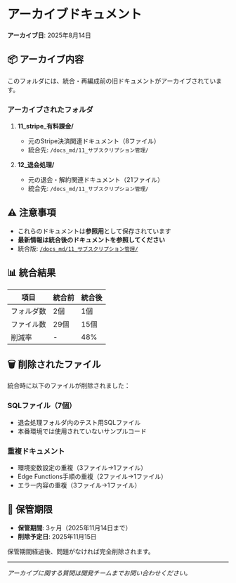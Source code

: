 # アーカイブドキュメント

**アーカイブ日**: 2025年8月14日

## 📦 アーカイブ内容

このフォルダには、統合・再編成前の旧ドキュメントがアーカイブされています。

### アーカイブされたフォルダ

1. **11_stripe_有料課金/**
   - 元のStripe決済関連ドキュメント（8ファイル）
   - 統合先: `/docs_md/11_サブスクリプション管理/`

2. **12_退会処理/**
   - 元の退会・解約関連ドキュメント（21ファイル）
   - 統合先: `/docs_md/11_サブスクリプション管理/`

## ⚠️ 注意事項

- これらのドキュメントは**参照用**として保存されています
- **最新情報は統合後のドキュメントを参照してください**
- 統合版: [`/docs_md/11_サブスクリプション管理/`](/docs_md/11_サブスクリプション管理/)

## 📊 統合結果

| 項目 | 統合前 | 統合後 |
|------|--------|--------|
| フォルダ数 | 2個 | 1個 |
| ファイル数 | 29個 | 15個 |
| 削減率 | - | 48% |

## 🗑️ 削除されたファイル

統合時に以下のファイルが削除されました：

### SQLファイル（7個）
- 退会処理フォルダ内のテスト用SQLファイル
- 本番環境では使用されていないサンプルコード

### 重複ドキュメント
- 環境変数設定の重複（3ファイル→1ファイル）
- Edge Functions手順の重複（2ファイル→1ファイル）
- エラー内容の重複（3ファイル→1ファイル）

## 📅 保管期限

- **保管期間**: 3ヶ月（2025年11月14日まで）
- **削除予定日**: 2025年11月15日

保管期間経過後、問題がなければ完全削除されます。

---

*アーカイブに関する質問は開発チームまでお問い合わせください。*